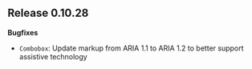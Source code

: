 ## Release 0.10.28

**Bugfixes**

- `Combobox`: Update markup from ARIA 1.1 to ARIA 1.2 to better support assistive technology

